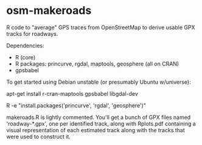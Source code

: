 osm-makeroads
=============

R code to "average" GPS traces from OpenStreetMap to derive usable GPX
tracks for roadways.

Dependencies:

* R (core)
* R packages: princurve, rgdal, maptools, geosphere (all on CRAN)
* gpsbabel

To get started using Debian unstable (or presumably Ubuntu w/universe):

apt-get install r-cran-maptools gpsbabel libgdal-dev

R -e "install.packages('princurve', 'rgdal', 'geosphere')"

makeroads.R is lightly commented.  You'll get a bunch of GPX files
named 'roadway-*.gpx', one per identified track, along with Rplots.pdf
containing a visual representation of each estimated track along with
the tracks that were used to construct it.
